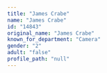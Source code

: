 ```yaml
---
title: "James Crabe"
name: "James Crabe"
id: "14843"
original_name: "James Crabe"
known_for_department: "Camera"
gender: "2"
adult: "false"
profile_path: "null"
---
```


